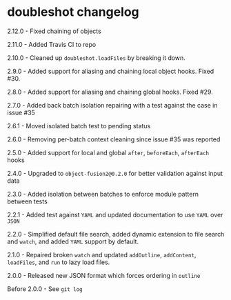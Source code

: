 # doubleshot changelog
2.12.0 - Fixed chaining of objects

2.11.0 - Added Travis CI to repo

2.10.0 - Cleaned up `doubleshot.loadFiles` by breaking it down.

2.9.0 - Added support for aliasing and chaining local object hooks. Fixed #30.

2.8.0 - Added support for aliasing and chaining global hooks. Fixed #29.

2.7.0 - Added back batch isolation repairing with a test against the case in issue #35

2.6.1 - Moved isolated batch test to pending status

2.6.0 - Removing per-batch context cleaning since issue #35 was reported

2.5.0 - Added support for local and global `after`, `beforeEach`, `afterEach` hooks

2.4.0 - Upgraded to `object-fusion2@0.2.0` for better validation against input data

2.3.0 - Added isolation between batches to enforce module pattern between tests

2.2.1 - Added test against `YAML` and updated documentation to use `YAML` over `JSON`

2.2.0 - Simplified default file search, added dynamic extension to file search and `watch`, and added `YAML` support by default.

2.1.0 - Repaired broken `watch` and updated `addOutline`, `addContent`, `loadFiles`, and `run` to lazy load files.

2.0.0 - Released new JSON format which forces ordering in `outline`

Before 2.0.0 - See `git log`